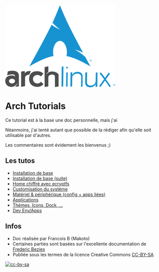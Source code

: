 ![](logo_med.png)

# Arch Tutorials

Ce tutorial est à la base une doc personnelle, mais j'ai

Néanmoins, j'ai tenté autant que possible de la rédiger afin qu'elle soit utilisable par d'autres.

Les commentaires sont évidement les bienvenus ;)

## Les tutos

- [Installation de base](base_install_01.md)
- [Installation de base (suite)](base_install_02.md)
- [Home chiffré avec ecryptfs](ecryptfs_home.md)
- [Customisation du système](custom_install.md)
- [Matériel & périphérique (config + apps liées)](matos.md)
- [Applications](apps.md)
- [Thèmes, Icons, Dock, ...](customization.md)
- [Dev Env/Apps](dev.md)

## Infos

- Doc réalisée par Francois B (Makoto)
- Certaines parties sont basées sur l'excellente documentation de [Frederic Bezies](http://frederic.bezies.free.fr/blog/)
- Publiée sous les termes de la licence Creative Commons [CC-BY-SA](LICENCE.md)

[![cc-by-sa](https://i.creativecommons.org/l/by-sa/4.0/88x31.png)](LICENCE.md)